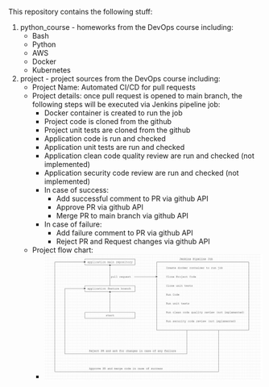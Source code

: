 This repository contains the following stuff:
1. python_course - homeworks from the DevOps course including:
    - Bash
    - Python
    - AWS
    - Docker
    - Kubernetes
2. project - project sources from the DevOps course including:
    - Project Name: Automated CI/CD for pull requests
    - Project details: once pull request is opened to main branch, the following steps will be executed via Jenkins pipeline job:
      - Docker container is created to run the job
      - Project code is cloned from the github
      - Project unit tests are cloned from the github
      - Application code is run and checked
      - Application unit tests are run and checked
      - Application clean code quality review are run and checked (not implemented)
      - Application security code review are run and checked (not implemented)
      - In case of success:
        - Add successful comment to PR via github API
        - Approve PR via github API
        - Merge PR to main branch via github API
      - In case of failure:
        - Add failure comment to PR via github API
        - Reject PR and Request changes via github API
    - Project flow chart:
      - ![flow chart](./project/jenkins/project_flow.png)
